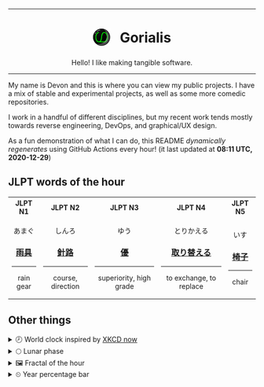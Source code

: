 ***

<h1 align="center">
<sub>
    <img src="readme/resources/avatar.png" height="36">
</sub>
&nbsp;
Gorialis
</h1>
<p align="center">
Hello! I like making tangible software.
</p>

***

My name is Devon and this is where you can view my public projects. I have a mix of stable and experimental projects, as well as some more comedic repositories.

I work in a handful of different disciplines, but my recent work tends mostly towards reverse engineering, DevOps, and graphical/UX design.

As a fun demonstration of what I can do, this README *dynamically regenerates* using GitHub Actions every hour! (it last updated at **08:11 UTC, 2020-12-29**)

<h2>JLPT words of the hour</h2>
<table>
    <tr>
        <th>JLPT N1</th>
        <th>JLPT N2</th>
        <th>JLPT N3</th>
        <th>JLPT N4</th>
        <th>JLPT N5</th>
    </tr>
    <tr>
        <td>
            <p align="center">あまぐ</p>
            <h3 align="center"><b><a href="https://jisho.org/search/%E9%9B%A8%E5%85%B7">雨具</a></b></h3>
            <hr>
            <p align="center">rain gear</p>
        </td>
        <td>
            <p align="center">しんろ</p>
            <h3 align="center"><b><a href="https://jisho.org/search/%E9%87%9D%E8%B7%AF">針路</a></b></h3>
            <hr>
            <p align="center">course,<wbr> direction</p>
        </td>
        <td>
            <p align="center">ゆう</p>
            <h3 align="center"><b><a href="https://jisho.org/search/%E5%84%AA">優</a></b></h3>
            <hr>
            <p align="center">superiority,<wbr> high grade</p>
        </td>
        <td>
            <p align="center">とりかえる</p>
            <h3 align="center"><b><a href="https://jisho.org/search/%E5%8F%96%E3%82%8A%E6%9B%BF%E3%81%88%E3%82%8B">取り替える</a></b></h3>
            <hr>
            <p align="center">to exchange,<wbr> to replace</p>
        </td>
        <td>
            <p align="center">いす</p>
            <h3 align="center"><b><a href="https://jisho.org/search/%E6%A4%85%E5%AD%90">椅子</a></b></h3>
            <hr>
            <p align="center">chair</p>
        </td>
    </tr>
</table>

<h2>Other things</h2>
<details>
<summary>🕗  World clock inspired by <a href="https://xkcd.com/now">XKCD now</a></summary>

> <img src="generated/now.png" width="512">

</details>
<details>
<summary>🌕 Lunar phase</summary>

The moon is approximately 51.70% through its phase (Full Moon).

</details>
<details>
<summary>&#x1f5bc; Fractal of the hour</summary>

> <img src="generated/fractal.png" width="512">

</details>
<details>
<summary>&#x23f2; Year percentage bar</summary>
<pre><code>2020 [███████████████████▁] 99.27%</code></pre>
</details>
